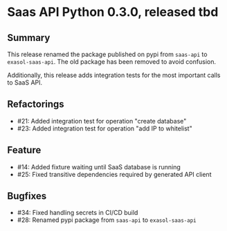 # Saas API Python 0.3.0, released tbd

## Summary

This release renamed the package published on pypi from `saas-api` to `exasol-saas-api`. The old package has been removed to avoid confusion.

Additionally, this release adds integration tests for the most important calls to SaaS API.

## Refactorings

* #21: Added integration test for operation "create database"
* #23: Added integration test for operation "add IP to whitelist"

## Feature

* #14: Added fixture waiting until SaaS database is running
* #25: Fixed transitive dependencies required by generated API client

## Bugfixes

* #34: Fixed handling secrets in CI/CD build
* #28: Renamed pypi package from `saas-api` to `exasol-saas-api`
